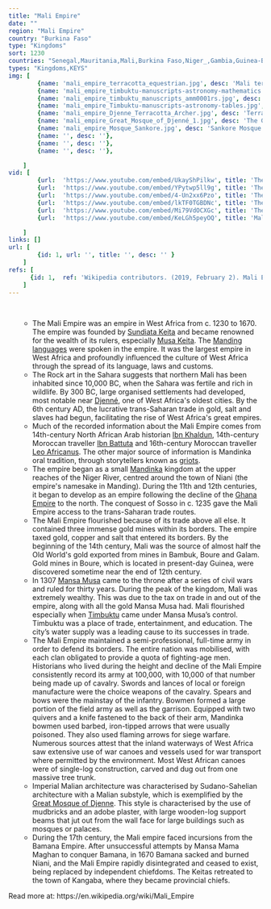```yaml
---
title: "Mali Empire"
date: ""
region: "Mali Empire"
country: "Burkina Faso" 
type: "Kingdoms"
sort: 1230
countries: "Senegal,Mauritania,Mali,Burkina Faso,Niger_,Gambia,Guinea-Bissau,Guinea,Ivory Coast,Ghana"
types: "Kingdoms,KEYS"
img: [
        {name: 'mali_empire_terracotta_equestrian.jpg', desc: 'Mali terracotta horseman figure from the 13th to 15th centuries'},
        {name: 'mali_empire_timbuktu-manuscripts-astronomy-mathematics.jpg', desc: 'A manuscript page from Timbuktu'},
        {name: 'mali_empire_timbuktu_manuscripts_amm0001rs.jpg', desc: 'Manuscript of Nasir al-Din Abu al-Abbas Ahmad ibn al-Hajj al-Amin al-Tawathi al-Ghalawi''s Kashf al-Ghummah fi Nafa al-Ummah. From the Mamma Haidara Commemorative Library, Timbuktu.'},
        {name: 'mali_empire_Timbuktu-manuscripts-astronomy-tables.jpg', desc: 'A manuscript page from Timbuktu showing a table of astronomical information'},
        {name: 'mali_empire_Djenne_Terracotta_Archer.jpg', desc: 'Terracotta archer figure from Mali (13th to 15th centuries)'},
        {name: 'mali_empire_Great_Mosque_of_Djenné_1.jpg', desc: 'The Great Mosque of Djenne, Mali'},
        {name: 'mali_empire_Mosque_Sankore.jpg', desc: 'Sankore Mosque'},
        {name: '', desc: ''},
        {name: '', desc: ''},
        {name: '', desc: ''},

    ]
vid: [
        {url:  'https://www.youtube.com/embed/UkayShPilkw', title: 'The Empire of Mali - The Twang of a Bow - Extra History - #1'},
        {url:  'https://www.youtube.com/embed/YPytwp5ll9g', title: 'The Empire of Mali - An Empire of Trade and Faith - Extra History - #2'},
        {url:  'https://www.youtube.com/embed/4-Un2xx6Pzo', title: 'The Empire of Mali - Mansa Musa - Extra History - #3'},
        {url:  'https://www.youtube.com/embed/lkTF0TGBDNc', title: 'The Empire of Mali - The Cracks Begin to Show - Extra History - #4'},
        {url:  'https://www.youtube.com/embed/Mi79VdOCXGc', title: 'The Empire of Mali - The Final Bloody Act - Extra History - #5'},
        {url:  'https://www.youtube.com/embed/KeLGh5peyOQ', title: 'Mali Empire'},

    ]
links: []
url: [
        {id: 1, url: '', title: '', desc: '' }
    ]
refs: [
      {id: 1,  ref: 'Wikipedia contributors. (2019, February 2). Mali Empire. In Wikipedia, The Free Encyclopedia. Retrieved 19:06, February 3, 2019, from ', url: 'https://en.wikipedia.org/w/index.php?title=Mali_Empire&oldid=881462049'}
    ]
---
```

<br/>
<div>
    <ul><ul>
        <li>
            The Mali Empire was an empire in West Africa from c. 1230 to 1670. The empire was founded by <a href="https://en.wikipedia.org/wiki/Sundiata_Keita">Sundiata Keita</a> and became renowned for the wealth of its rulers, especially <a href="https://en.wikipedia.org/wiki/Musa_I_of_Mali">Musa Keita</a>. The <a href="https://en.wikipedia.org/wiki/Manding_languages">Manding languages</a> were spoken in the empire. It was the largest empire in West Africa and profoundly influenced the culture of West Africa through the spread of its language, laws and customs.
        </li>
        <li>
            The Rock art in the Sahara suggests that northern Mali has been inhabited since 10,000 BC, when the Sahara was fertile and rich in wildlife. By 300 BC, large organised settlements had developed, most notable near <a href="https://en.wikipedia.org/wiki/Djenn%C3%A9">Djenné</a>, one of West Africa's oldest cities. By the 6th century AD, the lucrative trans-Saharan trade in gold, salt and slaves had begun, facilitating the rise of West Africa's great empires.
        </li>
        <li>
            Much of the recorded information about the Mali Empire comes from 14th-century North African Arab historian <a href="https://en.wikipedia.org/wiki/Ibn_Khaldun">Ibn Khaldun</a>, 14th-century Moroccan traveller <a href="https://en.wikipedia.org/wiki/Ibn_Battuta">Ibn Battuta</a> and 16th-century Moroccan traveller <a href="https://en.wikipedia.org/wiki/Leo_Africanus">Leo Africanus</a>. The other major source of information is Mandinka oral tradition, through storytellers known as <a href="https://en.wikipedia.org/wiki/Griot">griots</a>.
        </li>
        <li>
            The empire began as a small <a href="https://en.wikipedia.org/wiki/Mandinka_people">Mandinka</a> kingdom at the upper reaches of the Niger River, centred around the town of Niani (the empire's namesake in Manding). During the 11th and 12th centuries, it began to develop as an empire following the decline of the <a href="https://en.wikipedia.org/wiki/Ghana_Empire">Ghana Empire</a> to the north. The conquest of Sosso in c. 1235 gave the Mali Empire access to the trans-Saharan trade routes.
        </li>
        <li>
            The Mali Empire flourished because of its trade above all else. It contained three immense gold mines within its borders. The empire taxed gold, copper and salt that entered its borders. By the beginning of the 14th century, Mali was the source of almost half the Old World's gold exported from mines in Bambuk, Boure and Galam. Gold mines in Boure, which is located in present-day Guinea, were discovered sometime near the end of 12th century.
        </li>
        <li>
            In 1307 <a href="https://en.wikipedia.org/wiki/Musa_I_of_Mali">Mansa Musa</a> came to the throne after a series of civil wars and ruled for thirty years. During the peak of the kingdom, Mali was extremely wealthy. This was due to the tax on trade in and out of the empire, along with all the gold Mansa Musa had. Mali flourished especially when <a href="https://en.wikipedia.org/wiki/Timbuktu">Timbuktu</a> came under Mansa Musa’s control. Timbuktu was a place of trade, entertainment, and education. The city’s water supply was a leading cause to its successes in trade.
        </li>
        <li>
            The Mali Empire maintained a semi-professional, full-time army in order to defend its borders. The entire nation was mobilised, with each clan obligated to provide a quota of fighting-age men. Historians who lived during the height and decline of the Mali Empire consistently record its army at 100,000, with 10,000 of that number being made up of cavalry. Swords and lances of local or foreign manufacture were the choice weapons of the cavalry. Spears and bows were the mainstay of the infantry. Bowmen formed a large portion of the field army as well as the garrison. Equipped with two quivers and a knife fastened to the back of their arm, Mandinka bowmen used barbed, iron-tipped arrows that were usually poisoned. They also used flaming arrows for siege warfare. Numerous sources attest that the inland waterways of West Africa saw extensive use of war canoes and vessels used for war transport where permitted by the environment. Most West African canoes were of single-log construction, carved and dug out from one massive tree trunk.
        </li>
        <li>
            Imperial Malian architecture was characterised by Sudano-Sahelian architecture with a Malian substyle, which is exemplified by the <a href="https://en.wikipedia.org/wiki/Great_Mosque_of_Djenn%C3%A9">Great Mosque of Djenne</a>. This style is characterised by the use of mudbricks and an adobe plaster, with large wooden-log support beams that jut out from the wall face for large buildings such as mosques or palaces.
        </li>
        <li>
            During the 17th century, the Mali empire faced incursions from the Bamana Empire. After unsuccessful attempts by Mansa Mama Maghan to conquer Bamana, in 1670 Bamana sacked and burned Niani, and the Mali Empire rapidly disintegrated and ceased to exist, being replaced by independent chiefdoms. The Keitas retreated to the town of Kangaba, where they became provincial chiefs.
        </li>
    </ul></ul>
</div>
Read more at: https://en.wikipedia.org/wiki/Mali_Empire
